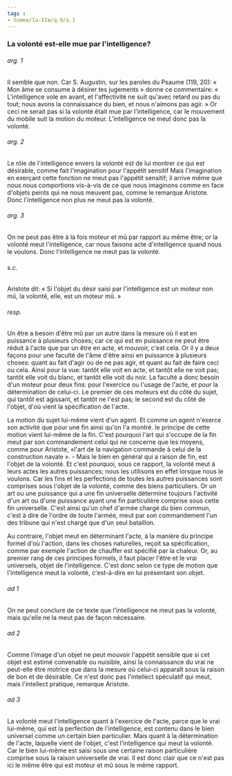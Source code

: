 ```yaml
---
tags : 
- Summa/Ia-IIæ/q.9/a.1
---
```


### La volonté est-elle mue par l'intelligence?

###### arg. 1
Il semble que non. Car S. Augustin, sur les paroles du Psaume (119, 20): « Mon âme se consume à désirer tes jugements » donne ce commentaire: « L'intelligence vole en avant, et l'affectivité ne suit qu'avec retard ou pas du tout; nous avons la connaissance du bien, et nous n'aimons pas agir. » Or ceci ne serait pas si la volonté était mue par l'intelligence, car le mouvement du mobile suit la motion du moteur. L'intelligence ne meut donc pas la volonté. 

###### arg. 2
Le rôle de l'intelligence envers la volonté est de lui montrer ce qui est désirable, comme fait l'imagination pour l'appétit sensitif Mais l'imagination en exerçant cette fonction ne meut pas l'appétit sensitif; il arrive même que nous nous comportions vis-à-vis de ce que nous imaginons comme en face d'objets peints qui ne nous meuvent pas, comme le remarque Aristote. Donc l'intelligence non plus ne meut pas la volonté. 

###### arg. 3
On ne peut pas être à la fois moteur et mû par rapport au même être; or la volonté meut l'intelligence, car nous faisons acte d'intelligence quand nous le voulons. Donc l'intelligence ne meut pas la volonté. 

###### s.c.
Aristote dit: « Si l'objet du désir saisi par l'intelligence est un moteur non mû, la volonté, elle, est un moteur mû. » 

###### resp.
Un être a besoin d'être mû par un autre dans la mesure où il est en puissance à plusieurs choses; car ce qui est en puissance ne peut être réduit à l'acte que par un être en acte, et mouvoir, c'est cela. Or il y a deux façons pour une faculté de l'âme d'être ainsi en puissance à plusieurs choses: quant au fait d'agir ou de ne pas agir, et quant au fait de faire ceci ou cela. Ainsi pour la vue: tantôt elle voit en acte, et tantôt elle ne voit pas; tantôt elle voit du blanc, et tantôt elle voit du noir. La faculté a donc besoin d'un moteur pour deux fins: pour l'exercice ou l'usage de l'acte, et pour la détermination de celui-ci. Le premier de ces moteurs est du côté du sujet, qui tantôt est agissant, et tantôt ne l'est pas; le second est du côté de l'objet, d'où vient la spécification de l'acte. 

La motion du sujet lui-même vient d'un agent. Et comme un agent n'exerce son activité que pour une fin ainsi qu'on l'a montré. le principe de cette motion vient lui-même de la fin. C'est pourquoi l'art qui s'occupe de la fin meut par son commandement celui qui ne concerne que les moyens, comme pour Aristote, «l'art de la navigation commande à celui de la construction navale ». - Mais le bien en général qui a raison de fin, est l'objet de la volonté. Et c'est pourquoi, sous ce rapport, la volonté meut à leurs actes les autres puissances; nous les utilisons en effet lorsque nous le voulons. Car les fins et les perfections de toutes les autres puissances sont comprises sous l'objet de la volonté, comme des biens particuliers. Or un art ou une puissance qui a une fin universelle détermine toujours l'activité d'un art ou d'une puissance ayant une fin particulière comprise sous cette fin universelle. C'est ainsi qu'un chef d'armée chargé du bien commun, c'est à dire de l'ordre de toute l'armée, meut par son commandement l'un des tribune qui n'est chargé que d'un seul bataillon. 

Au contraire, l'objet meut en déterminant l'acte, à la manière du principe formel d'où l'action, dans les choses naturelles, reçoit sa spécification, comme par exemple l'action de chauffer est spécifié par la chaleur. Or, au premier rang de ces principes formels, il faut placer l'être et le vrai universels, objet de l'intelligence. C'est donc selon ce type de motion que l'intelligence meut la volonté, c'est-à-dire en lui présentant son objet. 

###### ad 1
On ne peut conclure de ce texte que l'intelligence ne meut pas la volonté, mais qu'elle ne la meut pas de façon nécessaire. 

###### ad 2
Comme l'image d'un objet ne peut mouvoir l'appétit sensible que si cet objet est estimé convenable ou nuisible, ainsi la connaissance du vrai ne peut-elle être motrice que dans la mesure où celui-ci apparaît sous la raison de bon et de désirable. Ce n'est donc pas l'intellect spéculatif qui meut, mais l'intellect pratique, remarque Aristote. 

###### ad 3
La volonté meut l'intelligence quant à l'exercice de l'acte, parce que le vrai lui-même, qui est la perfection de l'intelligence, est contenu dans le bien universel comme un certain bien particulier. Mais quant à la détermination de l'acte, laquelle vient de l'objet, c'est l'intelligence qui meut la volonté. Car le bien lui-même est saisi sous une certaine raison particulière comprise sous la raison universelle de vrai. Il est donc clair que ce n'est pas ici le même être qui est moteur et mû sous le même rapport. 


